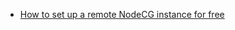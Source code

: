 - [How to set up a remote NodeCG instance for free](https://gist.github.com/cysabi/70cd494e4562b7473fdb89029a4d6a87)
